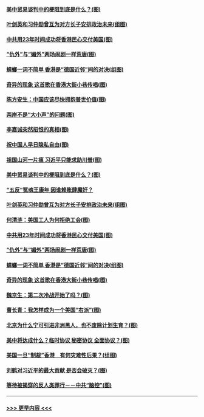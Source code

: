 #### [美中贸易谈判中的梗阻到底是什么？(图)](../pages/p4/907791.md?t=09192200) 
#### [叶剑英和习仲勋曾互为对方长子安排政治未来(组图)](../pages/p4/907786.md?t=09192200) 
#### [中共用23年时间成功将香港民心交付美国(图)](../pages/p4/907698.md?t=09192200) 
#### [“仇外”与“媚外”两场闹剧一样荒唐(图)](../pages/p4/907689.md?t=09192200) 
#### [蟑螂一词不简单 香港是“德国近邻”间的对决(组图)](../pages/p4/907618.md?t=09192200) 
#### [奇异的现象 这首歌在香港大街小巷传唱(图)](../pages/p4/907583.md?t=09192200) 
#### [陈方安生：中国应该尽快拥抱普世价值(图)](../pages/p4/907826.md?t=09192200) 
#### [两岸不是“大小声”的问题(图)](../pages/p4/907825.md?t=09192200) 
#### [李嘉诚突然招恨的真相(图)](../pages/p4/907799.md?t=09192200) 
#### [祝中国人早日隐私自由(图)](../pages/p4/907797.md?t=09192200) 
#### [祖国山河一片瘟 习近平只能求助川普(图)](../pages/p4/907796.md?t=09192200) 
#### [美中贸易谈判中的梗阻到底是什么？(图)](../pages/p4/907791.md?t=09192200) 
#### [“五反”冤魂王康年 因谁赖账肆魔奸？](../pages/p4/907787.md?t=09192200) 
#### [叶剑英和习仲勋曾互为对方长子安排政治未来(组图)](../pages/p4/907786.md?t=09192200) 
#### [何清涟：美国工人为何拒绝工会(图)](../pages/p4/907701.md?t=09192200) 
#### [中共用23年时间成功将香港民心交付美国(图)](../pages/p4/907698.md?t=09192200) 
#### [“仇外”与“媚外”两场闹剧一样荒唐(图)](../pages/p4/907689.md?t=09192200) 
#### [蟑螂一词不简单 香港是“德国近邻”间的对决(组图)](../pages/p4/907618.md?t=09192200) 
#### [奇异的现象 这首歌在香港大街小巷传唱(图)](../pages/p4/907583.md?t=09192200) 
#### [魏京生：第二次冷战开始了吗？(图)](../pages/p4/907581.md?t=09192200) 
#### [曹长青：我怎样成为一个美国“右派”(图)](../pages/p4/907580.md?t=09192200) 
#### [北京为什么宁可引进非洲黑人，也不废除计划生育？(图)](../pages/p4/907577.md?t=09192200) 
#### [美中将达成什么？临时协议 秘密协议 全面协议？(图)](../pages/p4/907576.md?t=09192200) 
#### [美国一旦“制裁”香港　有何灾难性后果？(组图)](../pages/p4/907575.md?t=09192200) 
#### [刘鹤对习近平的最大贡献 是否会破灭？(图)](../pages/p4/907509.md?t=09192200) 
#### [等待被揭穿的反人类罪行－－中共“脑控”(图)](../pages/p4/907167.md?t=09192200) 

----
#### [ >>> 更早内容 <<< ](../indexes/p4-earlier.md)
